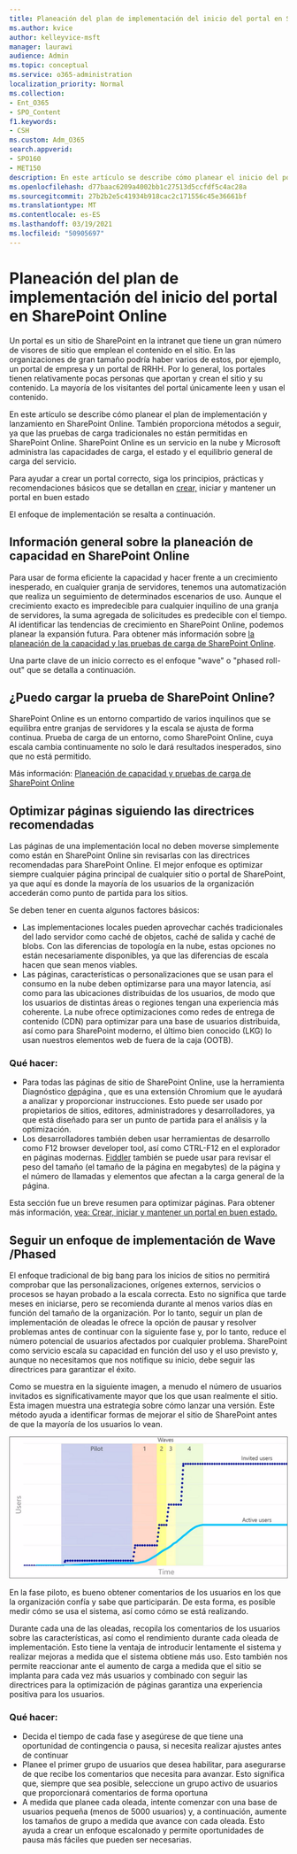 ```yaml
---
title: Planeación del plan de implementación del inicio del portal en SharePoint Online
ms.author: kvice
author: kelleyvice-msft
manager: laurawi
audience: Admin
ms.topic: conceptual
ms.service: o365-administration
localization_priority: Normal
ms.collection:
- Ent_O365
- SPO_Content
f1.keywords:
- CSH
ms.custom: Adm_O365
search.appverid:
- SPO160
- MET150
description: En este artículo se describe cómo planear el inicio del portal en SharePoint Online y qué pasos seguir para un inicio correcto
ms.openlocfilehash: d77baac6209a4002bb1c27513d5ccfdf5c4ac28a
ms.sourcegitcommit: 27b2b2e5c41934b918cac2c171556c45e36661bf
ms.translationtype: MT
ms.contentlocale: es-ES
ms.lasthandoff: 03/19/2021
ms.locfileid: "50905697"
---
```

# <a name="planning-your-portal-launch-roll-out-plan-in-sharepoint-online"></a>Planeación del plan de implementación del inicio del portal en SharePoint Online

Un portal es un sitio de SharePoint en la intranet que tiene un gran número de visores de sitio que emplean el contenido en el sitio. En las organizaciones de gran tamaño podría haber varios de estos, por ejemplo, un portal de empresa y un portal de RRHH. Por lo general, los portales tienen relativamente pocas personas que aportan y crean el sitio y su contenido. La mayoría de los visitantes del portal únicamente leen y usan el contenido.

En este artículo se describe cómo planear el plan de implementación y lanzamiento en SharePoint Online. También proporciona métodos a seguir, ya que las pruebas de carga tradicionales no están permitidas en SharePoint Online. SharePoint Online es un servicio en la nube y Microsoft administra las capacidades de carga, el estado y el equilibrio general de carga del servicio.

Para ayudar a crear un portal correcto, siga los principios, prácticas y recomendaciones básicos que se detallan en [crear,](/sharepoint/portal-health) iniciar y mantener un portal en buen estado 

El enfoque de implementación se resalta a continuación.

## <a name="overview-of-capacity-planning-in-sharepoint-online"></a>Información general sobre la planeación de capacidad en SharePoint Online
Para usar de forma eficiente la capacidad y hacer frente a un crecimiento inesperado, en cualquier granja de servidores, tenemos una automatización que realiza un seguimiento de determinados escenarios de uso. Aunque el crecimiento exacto es impredecible para cualquier inquilino de una granja de servidores, la suma agregada de solicitudes es predecible con el tiempo. Al identificar las tendencias de crecimiento en SharePoint Online, podemos planear la expansión futura. Para obtener más información sobre [la planeación de la capacidad y las pruebas de carga de SharePoint Online](capacity-planning-and-load-testing-sharepoint-online.md).

Una parte clave de un inicio correcto es el enfoque "wave" o "phased roll-out" que se detalla a continuación. 

## <a name="can-i-load-test-sharepoint-online"></a>¿Puedo cargar la prueba de SharePoint Online?
SharePoint Online es un entorno compartido de varios inquilinos que se equilibra entre granjas de servidores y la escala se ajusta de forma continua. Prueba de carga de un entorno, como SharePoint Online, cuya escala cambia continuamente no solo le dará resultados inesperados, sino que no está permitido. 

Más información:  [Planeación de capacidad y pruebas de carga de SharePoint Online](capacity-planning-and-load-testing-sharepoint-online.md)

## <a name="optimize-pages-by-following-recommended-guidelines"></a>Optimizar páginas siguiendo las directrices recomendadas
Las páginas de una implementación local no deben moverse simplemente como están en SharePoint Online sin revisarlas con las directrices recomendadas para SharePoint Online. El mejor enfoque es optimizar siempre cualquier página principal de cualquier sitio o portal de SharePoint, ya que aquí es donde la mayoría de los usuarios de la organización accederán como punto de partida para los sitios.

Se deben tener en cuenta algunos factores básicos:
- Las implementaciones locales pueden aprovechar cachés tradicionales del lado servidor como caché de objetos, caché de salida y caché de blobs. Con las diferencias de topología en la nube, estas opciones no están necesariamente disponibles, ya que las diferencias de escala hacen que sean menos viables.
- Las páginas, características o personalizaciones que se usan para el consumo en la nube deben optimizarse para una mayor latencia, así como para las ubicaciones distribuidas de los usuarios, de modo que los usuarios de distintas áreas o regiones tengan una experiencia más coherente. La nube ofrece optimizaciones como redes de entrega de contenido (CDN) para optimizar para una base de usuarios distribuida, así como para SharePoint moderno, el último bien conocido (LKG) lo usan nuestros elementos web de fuera de la caja (OOTB).

### <a name="what-to-do"></a>Qué hacer:
 - Para todas las páginas de sitio de SharePoint Online, use la herramienta Diagnóstico [de](./page-diagnostics-for-spo.md)página , que es una extensión Chromium que le ayudará a analizar y proporcionar instrucciones. Esto puede ser usado por propietarios de sitios, editores, administradores y desarrolladores, ya que está diseñado para ser un punto de partida para el análisis y la optimización.
 - Los desarrolladores también deben usar herramientas de desarrollo como F12 browser developer tool, así como CTRL-F12 en el explorador en páginas modernas. [Fiddler](https://www.telerik.com/download/fiddler) también se puede usar para revisar el peso del tamaño (el tamaño de la página en megabytes) de la página y el número de llamadas y elementos que afectan a la carga general de la página. 

Esta sección fue un breve resumen para optimizar páginas.  Para obtener más información, [vea: Crear, iniciar y mantener un portal en buen estado.](/sharepoint/portal-health)

## <a name="follow-a-wave--phased-roll-out-approach"></a>Seguir un enfoque de implementación de Wave /Phased
El enfoque tradicional de big bang para los inicios de sitios no permitirá comprobar que las personalizaciones, orígenes externos, servicios o procesos se hayan probado a la escala correcta. Esto no significa que tarde meses en iniciarse, pero se recomienda durante al menos varios días en función del tamaño de la organización. Por lo tanto, seguir un plan de implementación de oleadas le ofrece la opción de pausar y resolver problemas antes de continuar con la siguiente fase y, por lo tanto, reduce el número potencial de usuarios afectados por cualquier problema. SharePoint como servicio escala su capacidad en función del uso y el uso previsto y, aunque no necesitamos que nos notifique su inicio, debe seguir las directrices para garantizar el éxito.
  
Como se muestra en la siguiente imagen, a menudo el número de usuarios invitados es significativamente mayor que los que usan realmente el sitio. Esta imagen muestra una estrategia sobre cómo lanzar una versión. Este método ayuda a identificar formas de mejorar el sitio de SharePoint antes de que la mayoría de los usuarios lo vean.
  
![Gráfico que muestra los usuarios invitados y activos](../media/0bc14a20-9420-4986-b9b9-fbcd2c6e0fb9.png)
  
En la fase piloto, es bueno obtener comentarios de los usuarios en los que la organización confía y sabe que participarán. De esta forma, es posible medir cómo se usa el sistema, así como cómo se está realizando.
  
Durante cada una de las oleadas, recopila los comentarios de los usuarios sobre las características, así como el rendimiento durante cada oleada de implementación. Esto tiene la ventaja de introducir lentamente el sistema y realizar mejoras a medida que el sistema obtiene más uso. Esto también nos permite reaccionar ante el aumento de carga a medida que el sitio se implanta para cada vez más usuarios y combinado con seguir las directrices para la optimización de páginas garantiza una experiencia positiva para los usuarios.

### <a name="what-to-do"></a>Qué hacer:
- Decida el tiempo de cada fase y asegúrese de que tiene una oportunidad de contingencia o pausa, si necesita realizar ajustes antes de continuar
- Planee el primer grupo de usuarios que desea habilitar, para asegurarse de que recibe los comentarios que necesita para avanzar. Esto significa que, siempre que sea posible, seleccione un grupo activo de usuarios que proporcionará comentarios de forma oportuna
- A medida que planee cada oleada, intente comenzar con una base de usuarios pequeña (menos de 5000 usuarios) y, a continuación, aumente los tamaños de grupo a medida que avance con cada oleada. Esto ayuda a crear un enfoque escalonado y permite oportunidades de pausa más fáciles que pueden ser necesarias.